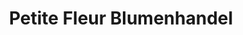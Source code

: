 ---
title: "Petite Fleur Blumenhandel"
url: /muggensturm/petite-fleur-blumenhandel/
shop: Blumen
---